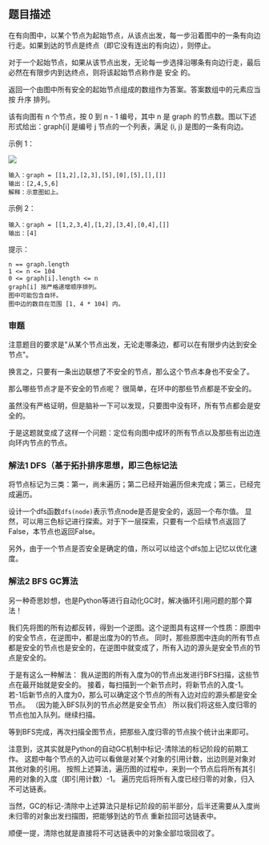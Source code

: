 ## 题目描述
在有向图中，以某个节点为起始节点，从该点出发，每一步沿着图中的一条有向边行走。如果到达的节点是终点（即它没有连出的有向边），则停止。

对于一个起始节点，如果从该节点出发，无论每一步选择沿哪条有向边行走，最后必然在有限步内到达终点，则将该起始节点称作是 安全 的。

返回一个由图中所有安全的起始节点组成的数组作为答案。答案数组中的元素应当按 升序 排列。

该有向图有 n 个节点，按 0 到 n - 1 编号，其中 n 是 graph 的节点数。图以下述形式给出：graph[i] 是编号 j 节点的一个列表，满足 (i, j) 是图的一条有向边。

示例 1：

![](https://s3-lc-upload.s3.amazonaws.com/uploads/2018/03/17/picture1.png)
```
输入：graph = [[1,2],[2,3],[5],[0],[5],[],[]]
输出：[2,4,5,6]
解释：示意图如上。
```
示例 2：
```
输入：graph = [[1,2,3,4],[1,2],[3,4],[0,4],[]]
输出：[4]
```

提示：
```
n == graph.length
1 <= n <= 104
0 <= graph[i].length <= n
graph[i] 按严格递增顺序排列。
图中可能包含自环。
图中边的数目在范围 [1, 4 * 104] 内。
```

### 审题
注意题目的要求是"从某个节点出发，无论走哪条边，都可以在有限步内达到安全节点"。

换言之，只要有一条出边联想了不安全的节点，那么这个节点本身也不安全了。

那么哪些节点才是不安全的节点呢？
很简单，在环中的那些节点都是不安全的。

虽然没有严格证明，但是脑补一下可以发现，只要图中没有环，所有节点都会是安全的。

于是这题就变成了这样一个问题：定位有向图中成环的所有节点以及那些有出边连向环内节点的节点。

### 解法1 DFS（基于拓扑排序思想，即三色标记法
将节点标记为三类：第一，尚未遍历；第二已经开始遍历但未完成；第三，已经完成遍历。

设计一个dfs函数`dfs(node)`表示节点node是否是安全的，返回一个布尔值。
显然，可以用三色标记进行探索。对于下一层探索，只要有一个后续节点返回了False，本节点也返回False。

另外，由于一个节点是否安全是确定的值，所以可以给这个dfs加上记忆以优化速度。

### 解法2 BFS GC算法
另一种奇思妙想，也是Python等进行自动化GC时，解决循环引用问题的那个算法！

我们先将图的所有边都反转，得到一个逆图。这个逆图具有这样一个性质：原图中的安全节点，在逆图中，都是出度为0的节点。
同时，那些原图中连向的所有节点都是安全的节点也是安全的，在逆图中就变成了，所有入边的源头是安全节点的节点是安全的。

于是有这么一种解法：
我从逆图的所有入度为0的节点出发进行BFS扫描，这些节点在最开始就是安全的。
接着，每扫描到一个新节点时，将新节点的入度-1。若-1后新节点的入度为0，那么可以确定这个节点的所有入边对应的源头都是安全节点。
（因为能入BFS队列的节点必然是安全节点）
所以我们将这些入度归零的节点也加入队列。继续扫描。

等到BFS完成，再次扫描全图节点，把那些入度归零的节点挨个统计出来即可。

注意到，这其实就是Python的自动GC机制中标记-清除法的标记阶段的前期工作。
这题中每个节点的入边可以看做是对某个对象的引用计数，出边则是对象对其他对象的引用。
按照上述算法，遍历图的过程中，来到一个节点后将所有其引用的对象的入度（即引用计数）-1。
遍历完后将所有入度已经归零的对象，归入不可达链表。

当然，GC的标记-清除中上述算法只是标记阶段的前半部分，后半还需要从入度尚未归零的对象出发扫描图，把能够到达的节点
重新拉回可达链表中。

顺便一提，清除也就是直接将不可达链表中的对象全部垃圾回收了。